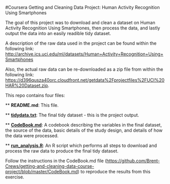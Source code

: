 #Coursera Getting and Cleaning Data Project: Human Activity Recognition Using Smartphones

The goal of this project was to download and clean a dataset on Human Activity Recognition Using Smartphones, then process the data, and lastly output the data into an easily readible tidy dataset.


A description of the raw data used in the project can be found within the following link:
http://archive.ics.uci.edu/ml/datasets/Human+Activity+Recognition+Using+Smartphones


Also, the actual raw data can be re-downloaded as a zip file from within the following link:
https://d396qusza40orc.cloudfront.net/getdata%2Fprojectfiles%2FUCI%20HAR%20Dataset.zip.


This repo contains four files:

** **README.md**: This file.

** [**tidydata.txt**](https://github.com/Brent-Crews/getting-and-cleaning-data-course-project/blob/master/tidydata.txt): The final tidy dataset - this is the project output.

** [**CodeBook.md**](https://github.com/Brent-Crews/getting-and-cleaning-data-course-project/blob/master/CodeBook.md): A codebook describing the variables in the final dataset, the source of the data, basic details of the study design, and details of how the data were processed.

** [**run_analysis.R**](https://github.com/Brent-Crews/getting-and-cleaning-data-course-project/blob/master/run_analysis.R): An R script which performs all steps to download and process the raw data to produce the final tidy dataset.


Follow the instructions in the CodeBook.md file (https://github.com/Brent-Crews/getting-and-cleaning-data-course-project/blob/master/CodeBook.md) to reproduce the results from this exercise.
